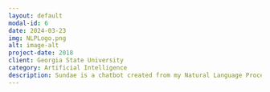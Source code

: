 ```yaml
---
layout: default
modal-id: 6
date: 2024-03-23
img: NLPLogo.png
alt: image-alt
project-date: 2018
client: Georgia State University
category: Artificial Intelligence
description: Sundae is a chatbot created from my Natural Language Processing research.
---
```

